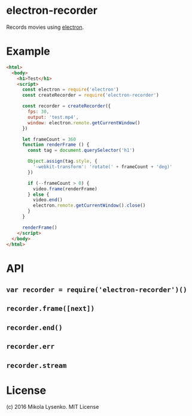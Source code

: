 # electron-recorder
Records movies using [electron](https://github.com/electron/electron).

# Example

```html
<html>
  <body>
    <h1>Test</h1>
    <script>
      const electron = require('electron')
      const createRecorder = require('electron-recorder')

      const recorder = createRecorder({
        fps: 30,
        output: 'test.mp4',
        window: electron.remote.getCurrentWindow()
      })

      let frameCount = 360
      function renderFrame () {
        const tag = document.querySelector('h1')

        Object.assign(tag.style, {
          '-webkit-transform': 'rotate(' + frameCount + 'deg)'
        })

        if (--frameCount > 0) {
          video.frame(renderFrame)
        } else {
          video.end()
          electron.remote.getCurrentWindow().close()
        }
      }

      renderFrame()
    </script>
  </body>
</html>
```

# API

## `var recorder = require('electron-recorder')()`

## `recorder.frame([next])`

## `recorder.end()`

## `recorder.err`

## `recorder.stream`

# License
(c) 2016 Mikola Lysenko. MIT License
